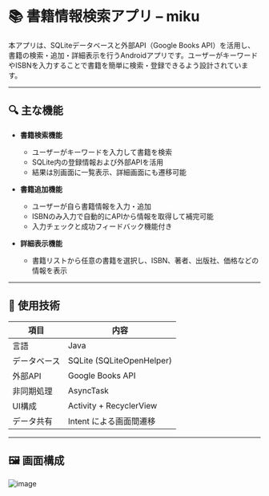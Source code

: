 # 📚 書籍情報検索アプリ – miku

本アプリは、SQLiteデータベースと外部API（Google Books API）を活用し、書籍の検索・追加・詳細表示を行うAndroidアプリです。ユーザーがキーワードやISBNを入力することで書籍を簡単に検索・登録できるよう設計されています。

---

## 🔍 主な機能

- **書籍検索機能**
  - ユーザーがキーワードを入力して書籍を検索
  - SQLite内の登録情報および外部APIを活用
  - 結果は別画面に一覧表示、詳細画面にも遷移可能

- **書籍追加機能**
  - ユーザーが自ら書籍情報を入力・追加
  - ISBNのみ入力で自動的にAPIから情報を取得して補完可能
  - 入力チェックと成功フィードバック機能付き

- **詳細表示機能**
  - 書籍リストから任意の書籍を選択し、ISBN、著者、出版社、価格などの情報を表示

---

## 🧩 使用技術

| 項目            | 内容                         |
|-----------------|------------------------------|
| 言語             | Java                         |
| データベース     | SQLite (SQLiteOpenHelper)    |
| 外部API          | Google Books API              |
| 非同期処理       | AsyncTask                    |
| UI構成           | Activity + RecyclerView      |
| データ共有       | Intent による画面間遷移     |

---

## 🖼️ 画面構成
![image](https://github.com/user-attachments/assets/237797f6-5221-47a7-b65f-557657666cf0)


